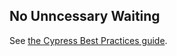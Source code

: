 ## No Unncessary Waiting

See [the Cypress Best Practices guide](https://on.cypress.io/best-practices#Unnecessary-Waiting).
